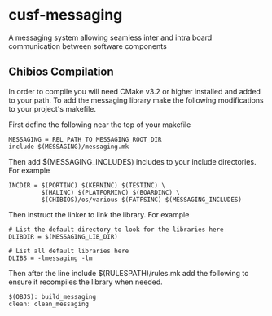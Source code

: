 # cusf-messaging
A messaging system allowing seamless inter and intra board communication between software components

## Chibios Compilation

In order to compile you will need CMake v3.2 or higher installed and added to your path. To add the messaging library make the following modifications to your project's makefile.

First define the following near the top of your makefile

```make
MESSAGING = REL_PATH_TO_MESSAGING_ROOT_DIR
include $(MESSAGING)/messaging.mk
```

Then add $(MESSAGING_INCLUDES) includes to your include directories. For example

```make
INCDIR = $(PORTINC) $(KERNINC) $(TESTINC) \
         $(HALINC) $(PLATFORMINC) $(BOARDINC) \
         $(CHIBIOS)/os/various $(FATFSINC) $(MESSAGING_INCLUDES)
```

Then instruct the linker to link the library. For example

```make
# List the default directory to look for the libraries here
DLIBDIR = $(MESSAGING_LIB_DIR)

# List all default libraries here
DLIBS = -lmessaging -lm
```

Then after the line include $(RULESPATH)/rules.mk add the following to ensure it recompiles the library when needed.

```make
$(OBJS): build_messaging
clean: clean_messaging
```


